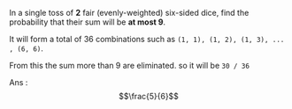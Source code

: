In a single toss of **2** fair (evenly-weighted) six-sided dice, find the probability that their sum will be **at most 9**.

It will form a total of 36 combinations such as `(1, 1), (1, 2), (1, 3), ... , (6, 6)`.

From this the sum more than 9 are eliminated. so it will be `30 / 36`

Ans : $$\frac{5}{6}$$
